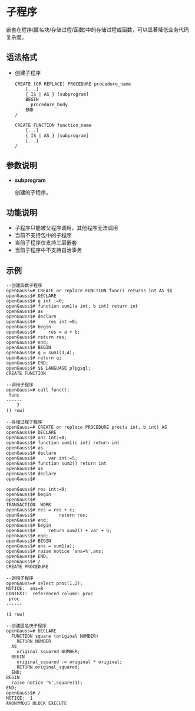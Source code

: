 # 子程序

嵌套在程序(匿名块/存储过程/函数)中的存储过程或函数，可以显著降低业务代码复杂度。

## 语法格式<a name="zh-cn_topic_0283136646_zh-cn_topic_0237122110_zh-cn_topic_0059778640_sbee45c05d759429e9b8cb27ddd67bd30"></a>

-   创建子程序

    ```
    CREATE [OR REPLACE] PROCEDURE procedure_name
        [...]
        { IS | AS } [subprogram]
        BEGIN
          procedure_body
        END
    /
    ```

    ```
    CREATE FUNCTION function_name
        [...]
        { IS | AS } [subprogram]
        [...]
    /
    ```

## 参数说明<a name="zh-cn_topic_0283136646_zh-cn_topic_0237122110_zh-cn_topic_0059778640_scd93d84d9e624b5e831d78d47a830ca4"></a>

-   **subprogram**

    创建的子程序。


## 功能说明<a name="zh-cn_topic_0283136646_zh-cn_topic_0237122110_zh-cn_topic_0059778640_scd93d84d9e624b5e831d78d47a830ca4"></a>
-   子程序只能被父程序调用，其他程序无法调用
-   当前不支持包中的子程序
-   当前子程序仅支持三层嵌套
-   当前子程序中不支持自治事务


## 示例<a name="zh-cn_topic_0283136560_zh-cn_topic_0237122104_zh-cn_topic_0059778837_scc61c5d3cc3e48c1a1ef323652dda821"></a>

```
--创建函数子程序
openGauss=# CREATE or replace FUNCTION func() returns int AS $$
openGauss$# DECLARE
openGauss$# q int :=0;
openGauss$# function sum1(a int, b int) return int
openGauss$# as
openGauss$# declare
openGauss$#     res int:=0;
openGauss$# begin
openGauss$#     res = a + b;
openGauss$# return res;
openGauss$# end;
openGauss$# BEGIN
openGauss$# q = sum1(3,4);
openGauss$# return q;
openGauss$# END;
openGauss$# $$ LANGUAGE plpgsql;
CREATE FUNCTION

--调用子程序
openGauss=# call func();
 func
------
    7
(1 row)

--存储过程子程序
openGauss=# CREATE or replace PROCEDURE proc(a int, b int) AS
openGauss$# DECLARE
openGauss$# ans int:=0;
openGauss$# function sum1(c int) return int
openGauss$# as
openGauss$# declare
openGauss$#     var int:=5;
openGauss$# function sum2() return int
openGauss$# as
openGauss$# declare
openGauss$#

openGauss$# res int:=0;
openGauss$# begin
openGauss$#
TRANSACTION  WORK
openGauss$# res = res + c;
openGauss$#         return res;
openGauss$# end;
openGauss$# begin
openGauss$#     return sum2() + var + b;
openGauss$# end;
openGauss$# BEGIN
openGauss$# ans = sum1(a);
openGauss$# raise notice 'ans=%',ans;
openGauss$# END;
openGauss$# /
CREATE PROCEDURE

--调用子程序
openGauss=# select proc(1,2);
NOTICE:  ans=8
CONTEXT:  referenced column: proc
 proc
------

(1 row)

--创建匿名块子程序
openGauss=# DECLARE
  FUNCTION square (original NUMBER)
    RETURN NUMBER
  AS
    original_squared NUMBER;
  BEGIN
    original_squared := original * original;
    RETURN original_squared;
  END;
BEGIN
  raise notice '%',square(1);
END;
openGauss$# /
NOTICE:  1
ANONYMOUS BLOCK EXECUTE
```

